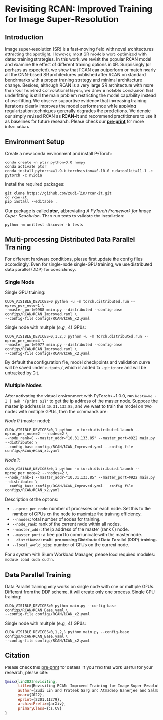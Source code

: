 # Revisiting RCAN: Improved Training for Image Super-Resolution

## Introduction

Image super-resolution (SR) is a fast-moving field with novel architectures attracting the spotlight. However, most SR models were optimized with dated training strategies. In this work, we revisit the popular RCAN model and examine the effect of different training options in SR. Surprisingly (or perhaps as expected), we show that RCAN can outperform or match nearly all the CNN-based SR architectures published after RCAN on standard benchmarks with a proper training strategy and minimal architecture change. Besides, although RCAN is a very large SR architecture with more than four hundred convolutional layers, we draw a notable conclusion that underfitting is still the main problem restricting the model capability instead of overfitting. We observe supportive evidence that increasing training iterations clearly improves the model performance while applying regularization techniques generally degrades the predictions. We denote our simply revised RCAN as **RCAN-it** and recommend practitioners to use it as baselines for future research. Please check our [**pre-print**](https://arxiv.org/abs/2201.11279) for more information.

## Environment Setup

Create a new conda environment and install PyTorch:

```shell
conda create -n ptsr python=3.8 numpy
conda activate ptsr
conda install pytorch==1.9.0 torchvision==0.10.0 cudatoolkit=11.1 -c pytorch -c nvidia
```

Install the required packages:

```shell
git clone https://github.com/zudi-lin/rcan-it.git
cd rcan-it
pip install --editable .
```

Our package is called **ptsr**, abbreviating *A PyTorch Framework for Image Super-Resolution*. Then run tests to validate the installation:

```shell
python -m unittest discover -b tests
```

## Multi-processing Distributed Data Parallel Training

For different hardware conditions, please first update the config files accordingly. Even for single-node single-GPU training, we use distributed data parallel (DDP) for consistency.

### Single Node

Single GPU training:

```shell
CUDA_VISIBLE_DEVICES=0 python -u -m torch.distributed.run --nproc_per_node=1 \
--master_port=9988 main.py --distributed --config-base configs/RCAN/RCAN_Improved.yaml \
--config-file configs/RCAN/RCAN_x2.yaml
```

Single node with multiple (*e.g.*, 4) GPUs:

```shell
CUDA_VISIBLE_DEVICES=0,1,2,3 python -u -m torch.distributed.run --nproc_per_node=4 \
--master_port=9977 main.py --distributed --config-base configs/RCAN/RCAN_Improved.yaml \
--config-file configs/RCAN/RCAN_x2.yaml
```

By default the configuration file, model checkpoints and validation curve will be saved
under `outputs/`, which is added to `.gitignore` and will be untracked by Git.

### Multiple Nodes

After activating the virtual environment with PyTorch>=1.9.0, run `hostname -I | awk '{print $1}'` to get the ip address of the master node. Suppose the master ip address is `10.31.133.85`, and we want to train the model on two nodes with multiple GPUs, then the commands are:

*Node 0* (master node):

```shell
CUDA_VISIBLE_DEVICES=0,1 python -m torch.distributed.launch --nproc_per_node=2 --nnodes=2 \ 
--node_rank=0 --master_addr="10.31.133.85" --master_port=9922 main.py --distributed \
--config-base configs/RCAN/RCAN_Improved.yaml --config-file configs/RCAN/RCAN_x2.yaml
```

*Node 1*:

```shell
CUDA_VISIBLE_DEVICES=0,1 python -m torch.distributed.launch --nproc_per_node=2 --nnodes=2 \ 
--node_rank=1 --master_addr="10.31.133.85" --master_port=9922 main.py --distributed \
--config-base configs/RCAN/RCAN_Improved.yaml --config-file configs/RCAN/RCAN_x2.yaml
```

Description of the options:

- `--nproc_per_node`: number of processes on each node. Set this to the number of GPUs on the node to maximize the training efficiency.
- `--nnodes`: total number of nodes for training.
- `--node_rank`: rank of the current node within all nodes.
- `--master_addr`: the ip address of the master (rank 0) node.
- `--master_port`: a free port to communicate with the master node.
- `--distributed`: multi-processing Distributed Data Parallel (DDP) training.
- `--local_world_size`: number of GPUs on the current node.

For a system with Slurm Workload Manager, please load required modules: `module load cuda cudnn`.

## Data Parallel Training

Data Parallel training only works on single node with one or multiple GPUs. Different from
the DDP scheme, it will create only one process. Single GPU training:

```shell
CUDA_VISIBLE_DEVICES=0 python main.py --config-base configs/RCAN/RCAN_Base.yaml \
--config-file configs/RCAN/RCAN_x2.yaml
```

Single node with multiple (e.g., 4) GPUs:

```shell
CUDA_VISIBLE_DEVICES=0,1,2,3 python main.py --config-base configs/RCAN/RCAN_Base.yaml \
--config-file configs/RCAN/RCAN_x2.yaml
```

## Citation

Please check this [pre-print](https://arxiv.org/abs/2201.11279) for details. If you find this work useful for your research, please cite:

```bibtex
@misc{lin2022revisiting,
      title={Revisiting RCAN: Improved Training for Image Super-Resolution}, 
      author={Zudi Lin and Prateek Garg and Atmadeep Banerjee and Salma Abdel Magid and Deqing Sun and Yulun Zhang and Luc Van Gool and Donglai Wei and Hanspeter Pfister},
      year={2022},
      eprint={2201.11279},
      archivePrefix={arXiv},
      primaryClass={cs.CV}
}
```

